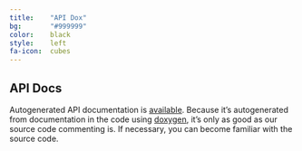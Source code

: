 ```yaml
---
title:    "API Dox"
bg:       "#999999"
color:    black    
style:    left
fa-icon:  cubes
---
```


## API Docs

Autogenerated API documentation is [available][1]. Because it’s autogenerated
from documentation in the code using [doxygen][2], it’s only as good as our
source code commenting is. If necessary, you can become familiar with the
source code.


 [1]: /tidylib_api/
 [2]: http://www.doxygen.org
